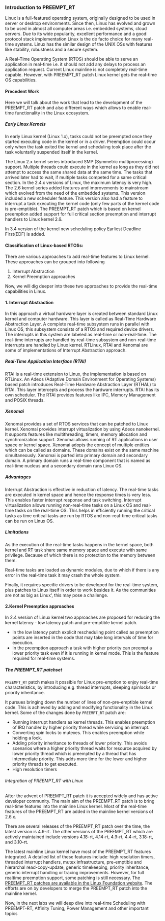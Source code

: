 ### Introduction to PREEMPT_RT

Linux is a full-featured operating system, originally designed to be used in server or desktop environments. Since then, Linux has evolved and grown to be used in almost all computer areas i.e. embedded systems, cloud servers. Due to its wide popularity, excellent performance and a good protocol stack implementation Linux is the de facto choice for many real-time systems. Linux has the similar design of the UNIX OSs with features like stability, robustness and a secure system.

A Real-Time Operating System (RTOS) should be able to serve an application in real-time i.e. it should not add any delays to process an application request. Current Linux mainline is not completely real-time capable. However, with PREEMPT_RT patch Linux kernel gets the real-time OS capabilities.

#### Precedent Work

Here we will talk about the work that lead to the development of the PREEMPT_RT patch and also different ways which allows to enable real-time functionality in the Linux ecosystem.

##### Early Linux Kernels 

In early Linux kernel (Linux 1.x), tasks could not be preempted once they started executing code in the kernel or in a driver. Preemption could occur only when the task exited the kernel and scheduling took place after the task voluntarily suspended itself in the kernel.

The Linux 2.x kernel series introduced SMP (Symmetric multiprocessing) support. Multiple threads could execute in the kernel as long as they did not attempt to access the same shared data at the same time. The tasks that arrived later had to wait, if multiple tasks competed for a same critical section. In the 2.4.x versions of Linux, the maximum latency is very high. 
The 2.6 kernel series added features and improvements to mainstream which evolved from the need of the embedded systems. This version included a new scheduler feature. This version also had a feature to interrupt a task executing the kernel code (only few parts of the kernel code is pre-emptible).
The PREEMPT_RT patch which is based on kernel preemption added support for full critical section preemption and interrupt handlers to Linux kernel 2.6.

In 3.4 version of the kernel new scheduling policy Earliest Deadline First(EDF) is added.


#### Classification of Linux-based RTOSs:

There are various approaches to add real-time features to Linux kernel. These approaches can be grouped into following 
1. Interrupt Abstraction  
2. Kernel Preemption approaches

Now, we will dig deeper into these two approaches to provide the real-time capabilities in Linux.


#### 1. Interrupt Abstraction  

In this approach a virtual hardware layer is created between standard Linux kernel and computer hardware. This layer is called as Real-Time Hardware Abstraction Layer. A complete real-time subsystem runs in parallel with Linux OS, this subsystem consists of a RTOS and required device drivers. The interrupts in this system are labeled as real-time or non-real-time. The real-time interrupts are handled by real-time subsystem and non-real-time interrupts are handled by Linux kernel. RTLinux, RTAI and Xenomai are some of implementations of Interrupt Abstraction approach.


##### Real-Time Application Interface (RTAI)

RTAI is a real-time extension to Linux, the implementation is based on RTLinux. An Adeos (Adaptive Domain Environment for Operating Systems) based patch introduces Real-Time Hardware Abstraction Layer (RTHAL) to RTAI. This layer intercepts and process the hardware interrupts. RTAI has its own scheduler. The RTAI provides features like IPC, Memory Management and POSIX threads.

##### Xenomai

Xenomai provides a set of RTOS services that can be patched to Linux kernel. Xenomai provides interrupt virtualization by using Adeos nanokernel. It supports features like multithreading, timers, memory allocation and synchronization support.  Xenomai allows running of RT applications in user space or kernel space. Xenomai adopts the concept of multiple entities which can be called as domains. These domains exist on the same machine simultaneously. Xenomai is parted into primary domain and secondary domain. A primary domain runs a real-time component that is named as real-time nucleus and a secondary domain runs Linux OS. 

##### Advantages

Interrupt Abstraction is effective in reduction of latency. The real-time tasks are executed in kernel space and hence the response times is very less. This enables faster interrupt response and task switching. Interrupt virtualization allows running non-real-time tasks on a Linux OS and real-time tasks on the real-time OS. This helps in efficiently running the critical tasks as time critical tasks are run by RTOS and non-real-time critical tasks can be run on Linux OS.

##### Limitations

As the execution of the real-time tasks happens in the kernel space, both kernel and RT task share same memory space and execute with same privilege. Because of which there is no protection to the memory between them. 

Real-time tasks are loaded as dynamic modules, due to which if there is any error in the real-time task it may crash the whole system. 

Finally, it requires specific drivers to be developed for the real-time system, plus patches to Linux itself in order to work besides it. As the communities are not as big as Linux', this may pose a challenge.

#### 2.Kernel Preemption approaches

In 2.4 version of Linux kernel two approaches are proposed for reducing the kernel latency - low latency patch and pre-emptible kernel patch.

* In the low latency patch explicit rescheduling point called as preemption points are inserted in the code that may take long intervals of time for execution. 
* In the preemption approach a task with higher priority can preempt a lower priority task even if it is running in kernel mode. This is the feature required for real-time systems.

##### The PREEMPT_RT patchset

`PREEMPT_RT` patch makes it possible for Linux pre-emption to enjoy real-time characteristics, by introducing e.g. thread interrupts, sleeping spinlocks or priority inheritance.

It pursues bringing down the number of lines of non-pre-emptible kernel code. This is achieved by adding and modifying functionality in the Linux kernel. Some of the changes done by ```PREEMPT_RT``` patch are:
* Running interrupt handlers as kernel threads. This enables preemption of IRQ handler by higher priority thread while servicing an interrupt.
* Converting spin locks to mutexes. This enables preemption while holding a lock.
* Adding priority inheritance to threads of lower priority. This avoids scenarios where a higher priority thread waits for resource acquired by lower priority thread which is preempted by a thread that has intermediate priority. This adds more time for the lower and higher priority threads to get executed.
* High resolution timers

###### Integration of PREEMPT_RT with Linux

After the advent of PREEMPT_RT patch it is accepted widely and has active developer community. The main aim of the PREEMPT_RT patch is to bring real-time features into the mainline Linux kernel. Most of the real-time features of the PREEMPT_RT are added in the mainline kernel versions of 2.6.x.

There are several releases of the PREEMPT_RT patch over the time, the latest version is 4.9-rt. The other versions of the PREEMPT_RT which are actively maintained include versions 4.18-rt, 4.14-rt, 4.9-rt, 4.4-rt, 3.18-rt, and 3.10-rt.

The latest mainline Linux kernel have most of the PREEMPT_RT features integrated. A detailed list of these features include: high resolution timers, threaded interrupt handlers, mutex infrastructure, pre-emptible and hierarchal read-copy-update, generic timekeeping, priority inheritance, generic interrupt handling or tracing improvements. However, for full realtime preemption support, some patching is still necessary. The [PREEMPT_RT patches are available in the Linux Foundation website](https://wiki.linuxfoundation.org/realtime/preempt_rt_versions). The efforts are on by developers to merge the PREEMPT_RT patch into the mainline kernel.

Now, in the next labs we will deep dive into real-time Scheduling with PREEMPT-RT, Affinity Tuning, Power Management and other important topics
